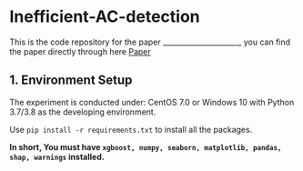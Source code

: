 # Inefficient-AC-detection

This is the code repository for the paper _____________________, you can find the paper directly through here 
[Paper](https://www.google.com)


## 1. Environment Setup
The experiment is conducted under: CentOS 7.0 or Windows 10 with Python 3.7/3.8 as the developing environment.

Use `pip install -r requirements.txt` to install all the packages. 

**In short, You must have `xgboost, numpy, seaborn, matplotlib, pandas, shap, warnings` installed.**




